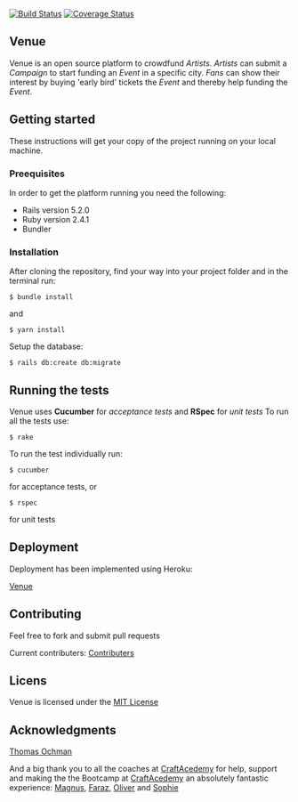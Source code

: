 [![Build Status](https://semaphoreci.com/api/v1/craftacademy/venue/branches/development/badge.svg)](https://semaphoreci.com/craftacademy/venue)
[![Coverage Status](https://coveralls.io/repos/github/CraftAcademy/venue/badge.svg?branch=development)](https://coveralls.io/github/CraftAcademy/venue?branch=development)

Venue
------
Venue is an open source platform to crowdfund *Artists*. *Artists* can submit a *Campaign* to start funding an *Event* in a specific city. *Fans* can show their interest by buying 'early bird' tickets the *Event* and thereby help funding the *Event*.   

## Getting started
These instructions will get your copy of the project running on your local machine.

### Preequisites
In order to get the platform running you need the following:
* Rails version 5.2.0
* Ruby version 2.4.1
* Bundler

### Installation
After cloning the repository, find your way into your project folder and in the terminal run:

`$ bundle install`

and 

`$ yarn install`

Setup the database:

`$ rails db:create db:migrate`

## Running the tests
Venue uses **Cucumber** for *acceptance tests* and **RSpec** for *unit tests*
To run all the tests use:

`$ rake`

To run the test individually run:

`$ cucumber`

for acceptance tests, or

`$ rspec`

for unit tests

## Deployment
Deployment has been implemented using Heroku:

[Venue](https://venue-show.herokuapp.com/ "Deployed with Heroku")

## Contributing
Feel free to fork and submit pull requests

Current contributers:
[Contributers](https://github.com/CraftAcademy/venue/graphs/contributors)

## Licens
Venue is licensed under the [MIT License](https://github.com/CraftAcademy/venue/blob/development/LICENSE.md)

## Acknowledgments
[Thomas Ochman](https://github.com/tochman "Thank you for your valuable help and support during this project")

And a big thank you to all the coaches at [CraftAcedemy](https://craftacademy.se/english/) for help, support and making the the Bootcamp at [CraftAcedemy](https://craftacademy.se/english/) an absolutely fantastic experience:
[Magnus](https://github.com/magnus-thor), 
[Faraz](https://github.com/faraznaeem), 
[Oliver](https://github.com/oliverochman) and 
[Sophie](https://github.com/SophieSjoberg)
